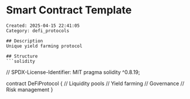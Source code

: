 # Smart Contract Template
    Created: 2025-04-15 22:41:05
    Category: defi_protocols

    ## Description
    Unique yield farming protocol

    ## Structure
    ```solidity
// SPDX-License-Identifier: MIT
pragma solidity ^0.8.19;

contract DeFiProtocol {
    // Liquidity pools
    // Yield farming
    // Governance
    // Risk management
}
```